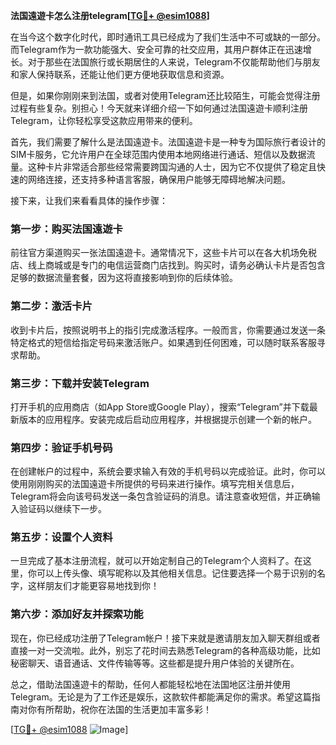 **法国遠遊卡怎么注册telegram[[TG💪+ @esim1088](https://t.me/s/esim1088)]**

在当今这个数字化时代，即时通讯工具已经成为了我们生活中不可或缺的一部分。而Telegram作为一款功能强大、安全可靠的社交应用，其用户群体正在迅速增长。对于那些在法国旅行或长期居住的人来说，Telegram不仅能帮助他们与朋友和家人保持联系，还能让他们更方便地获取信息和资源。

但是，如果你刚刚来到法国，或者对使用Telegram还比较陌生，可能会觉得注册过程有些复杂。别担心！今天就来详细介绍一下如何通过法国遠遊卡顺利注册Telegram，让你轻松享受这款应用带来的便利。

首先，我们需要了解什么是法国遠遊卡。法国遠遊卡是一种专为国际旅行者设计的SIM卡服务，它允许用户在全球范围内使用本地网络进行通话、短信以及数据流量。这种卡片非常适合那些经常需要跨国沟通的人士，因为它不仅提供了稳定且快速的网络连接，还支持多种语言客服，确保用户能够无障碍地解决问题。

接下来，让我们来看看具体的操作步骤：

### 第一步：购买法国遠遊卡

前往官方渠道购买一张法国遠遊卡。通常情况下，这些卡片可以在各大机场免税店、线上商城或是专门的电信运营商门店找到。购买时，请务必确认卡片是否包含足够的数据流量套餐，因为这将直接影响到你的后续体验。

### 第二步：激活卡片

收到卡片后，按照说明书上的指引完成激活程序。一般而言，你需要通过发送一条特定格式的短信给指定号码来激活账户。如果遇到任何困难，可以随时联系客服寻求帮助。

### 第三步：下载并安装Telegram

打开手机的应用商店（如App Store或Google Play），搜索“Telegram”并下载最新版本的应用程序。安装完成后启动应用程序，并根据提示创建一个新的帐户。

### 第四步：验证手机号码

在创建帐户的过程中，系统会要求输入有效的手机号码以完成验证。此时，你可以使用刚刚购买的法国遠遊卡所提供的号码来进行操作。填写完相关信息后，Telegram将会向该号码发送一条包含验证码的消息。请注意查收短信，并正确输入验证码以继续下一步。

### 第五步：设置个人资料

一旦完成了基本注册流程，就可以开始定制自己的Telegram个人资料了。在这里，你可以上传头像、填写昵称以及其他相关信息。记住要选择一个易于识别的名字，这样朋友们才能更容易地找到你！

### 第六步：添加好友并探索功能

现在，你已经成功注册了Telegram帐户！接下来就是邀请朋友加入聊天群组或者直接一对一交流啦。此外，别忘了花时间去熟悉Telegram的各种高级功能，比如秘密聊天、语音通话、文件传输等等。这些都是提升用户体验的关键所在。

总之，借助法国遠遊卡的帮助，任何人都能轻松地在法国地区注册并使用Telegram。无论是为了工作还是娱乐，这款软件都能满足你的需求。希望这篇指南对你有所帮助，祝你在法国的生活更加丰富多彩！

[[TG💪+ @esim1088](https://t.me/s/esim1088) ![Image](https://i.postimg.cc/4NQfJmqS/Snipaste-2025-05-13-00-14-12.png)]